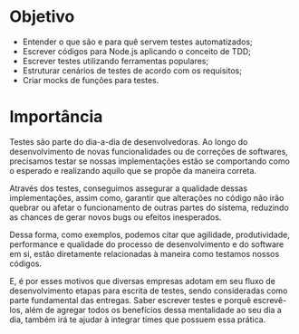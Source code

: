 # Objetivo
- Entender o que são e para quê servem testes automatizados;
- Escrever códigos para Node.js aplicando o conceito de TDD;
- Escrever testes utilizando ferramentas populares;
- Estruturar cenários de testes de acordo com os requisitos;
- Criar mocks de funções para testes.


# Importância
Testes são parte do dia-a-dia de desenvolvedoras. Ao longo do desenvolvimento de novas funcionalidades ou de correções de softwares, precisamos testar se nossas implementações estão se comportando como o esperado e realizando aquilo que se propõe da maneira correta.

Através dos testes, conseguimos assegurar a qualidade dessas implementações, assim como, garantir que alterações no código não irão quebrar ou afetar o funcionamento de outras partes do sistema, reduzindo as chances de gerar novos bugs ou efeitos inesperados.

Dessa forma, como exemplos, podemos citar que agilidade, produtividade, performance e qualidade do processo de desenvolvimento e do software em si, estão diretamente relacionadas à maneira como testamos nossos códigos.

E, é por esses motivos que diversas empresas adotam em seu fluxo de desenvolvimento etapas para escrita de testes, sendo consideradas como parte fundamental das entregas. Saber escrever testes e porquê escrevê-los, além de agregar todos os benefícios dessa mentalidade ao seu dia a dia, também irá te ajudar à integrar times que possuem essa prática.